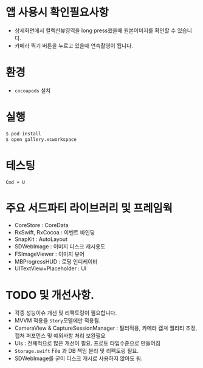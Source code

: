 # 앱 사용시 확인필요사항
- 상세화면에서 컬렉션뷰영역을 long press했을때 원본이미지를 확인할 수 있습니다.
- 카메라 찍기 버튼을 누르고 있을때 연속촬영이 됩니다.

# 환경

- `cocoapods` 설치

# 실행


```bash
$ pod install
$ open gallery.xcworkspace
```

# 테스팅

`Cmd + U`

# 주요 서드파티 라이브러리 및 프레임웍

- CoreStore : CoreData 
- RxSwift, RxCocoa : 이벤트 바인딩
- SnapKit : AutoLayout 
- SDWebImage : 이미지 디스크 캐시용도
- FSImageViewer : 이미지 뷰어
- MBProgressHUD : 로딩 인디케이터
- UITextView+Placeholder : UI

# TODO 및 개선사항.

- 각종 성능이슈 개선 및 리펙토링이 필요합니다.
- MVVM 적용을 `Story`모델에만 적용됨.
- CameraView & CaptureSessionManager : 필터적용, 카메라 캡쳐 퀄리티 조정, 캡쳐 퍼포먼스 및 예외사항 처리 보완필요
- UIs : 전체적으로 많은 개선이 필요. 프로토 타입수준으로 만들어짐
- `Storage.swift` File 과 DB 책임 분리 및 리펙토링 필요.
- SDWebImage를 굳이 디스크 캐시로 사용하지 않아도 됨.

